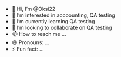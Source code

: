 - 👋 Hi, I’m @Oksi22
- 👀 I’m interested in accoounting, QA testing
- 🌱 I’m currently learning QA testing
- 💞️ I’m looking to collaborate on QA testing
- 📫 How to reach me ...
- 😄 Pronouns: ...
- ⚡ Fun fact: ...

<!---
Oksi22/Oksi22 is a ✨ special ✨ repository because its `README.md` (this file) appears on your GitHub profile.
You can click the Preview link to take a look at your changes.
--->
